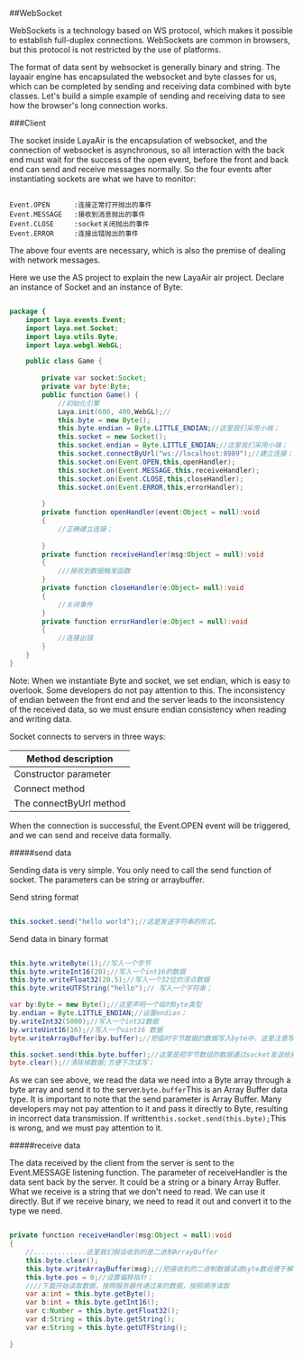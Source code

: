 ##WebSocket

WebSockets is a technology based on WS protocol, which makes it possible to establish full-duplex connections. WebSockets are common in browsers, but this protocol is not restricted by the use of platforms.

The format of data sent by websocket is generally binary and string. The layaair engine has encapsulated the websocket and byte classes for us, which can be completed by sending and receiving data combined with byte classes. Let's build a simple example of sending and receiving data to see how the browser's long connection works.

###Client

The socket inside LayaAir is the encapsulation of websocket, and the connection of websocket is asynchronous, so all interaction with the back end must wait for the success of the open event, before the front and back end can send and receive messages normally. So the four events after instantiating sockets are what we have to monitor:


```

Event.OPEN		:连接正常打开抛出的事件
Event.MESSAGE	:接收到消息抛出的事件
Event.CLOSE		:socket关闭抛出的事件
Event.ERROR		:连接出错抛出的事件
```


The above four events are necessary, which is also the premise of dealing with network messages.

Here we use the AS project to explain the new LayaAir air project. Declare an instance of Socket and an instance of Byte:


```java

package {
	import laya.events.Event;
	import laya.net.Socket;
	import laya.utils.Byte;
	import laya.webgl.WebGL;

	public class Game {
		
		private var socket:Socket;
		private var byte:Byte;
		public function Game() {
			//初始化引擎
			Laya.init(600, 400,WebGL);//
			this.byte = new Byte();
            this.byte.endian = Byte.LITTLE_ENDIAN;//这里我们采用小端；
			this.socket = new Socket();
			this.socket.endian = Byte.LITTLE_ENDIAN;//这里我们采用小端；
			this.socket.connectByUrl("ws://localhost:8989");//建立连接；
			this.socket.on(Event.OPEN,this,openHandler);
			this.socket.on(Event.MESSAGE,this,receiveHandler);
            this.socket.on(Event.CLOSE,this,closeHandler);
            this.socket.on(Event.ERROR,this,errorHandler);
			
		}
		private function openHandler(event:Object = null):void
		{
			//正确建立连接；
			
		}
		private function receiveHandler(msg:Object = null):void
		{
			///接收到数据触发函数
		}
        private function closeHandler(e:Object= null):void
        {
            //关闭事件
        }
        private function errorHandler(e:Object = null):void
        {
            //连接出错
        }
	}
}
```


Note: When we instantiate Byte and socket, we set endian, which is easy to overlook. Some developers do not pay attention to this. The inconsistency of endian between the front end and the server leads to the inconsistency of the received data, so we must ensure endian consistency when reading and writing data.

Socket connects to servers in three ways:

|Method description|
| --------------------------------------------------------------------------------------------------------------------------------------------------------------------|
| Constructor parameter | Connect immediately to a new Socket ("192.168.1.2", 8899); note that the host parameter here has no WS prefix. A kind of
| Connect method | Pass URL and port number to connect server; socket. connect ("192.168.0.1.2", 898989); note that the host parameter here has no WS prefix. A kind of
| The connectByUrl method | passes the entire url, such as socket. connectByUrl ("ws://localhost:898989"); there is a WS prefix. A kind of

When the connection is successful, the Event.OPEN event will be triggered, and we can send and receive data formally.

#####send data

Sending data is very simple. You only need to call the send function of socket. The parameters can be string or arraybuffer.

Send string format


```java

this.socket.send("hello world");//这是发送字符串的形式。
```


Send data in binary format


```java

this.byte.writeByte(1);//写入一个字节
this.byte.writeInt16(20);//写入一个int16的数据
this.byte.writeFloat32(20.5);//写入一个32位的浮点数据
this.byte.writeUTFString("hello");// 写入一个字符串；

var by:Byte = new Byte();//这里声明一个临时Byte类型
by.endian = Byte.LITTLE_ENDIAN;//设置endian；
by.writeInt32(5000);//写入一个int32数据
by.writeUint16(16);//写入一个uint16 数据
byte.writeArrayBuffer(by.buffer);//把临时字节数据的数据写入byte中，这里注意写入的是by.buffer;

this.socket.send(this.byte.buffer);//这里是把字节数组的数据通过socket发送给服务器。
byte.clear();//清除掉数据;方便下次读写；
```


As we can see above, we read the data we need into a Byte array through a byte array and send it to the server.`byte.buffer`This is an Array Buffer data type. It is important to note that the send parameter is Array Buffer. Many developers may not pay attention to it and pass it directly to Byte, resulting in incorrect data transmission. If written`this.socket.send(this.byte);`This is wrong, and we must pay attention to it.

#####receive data

The data received by the client from the server is sent to the Event.MESSAGE listening function. The parameter of receiveHandler is the data sent back by the server. It could be a string or a binary Array Buffer. What we receive is a string that we don't need to read. We can use it directly. But if we receive binary, we need to read it out and convert it to the type we need.


```java

private function receiveHandler(msg:Object = null):void
{
	//.............这里我们假设收到的是二进制ArrayBuffer
    this.byte.clear();
    this.byte.writeArrayBuffer(msg);//把接收到的二进制数据读进byte数组便于解析。
    this.byte.pos = 0;//设置偏移指针；
  	////下面开始读取数据，按照服务器传递过来的数据，按照顺序读取
    var a:int = this.byte.getByte();
    var b:int = this.byte.getInt16();
    var c:Number = this.byte.getFloat32();
    var d:String = this.byte.getString();
    var e:String = this.byte.getUTFString();
  	
}
```




